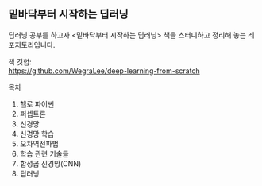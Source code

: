 ## 밑바닥부터 시작하는 딥러닝
딥러닝 공부를 하고자 <밑바닥부터 시작하는 딥러닝> 책을 스터디하고 정리해 놓는 레포지토리입니다.

책 깃헙:  
https://github.com/WegraLee/deep-learning-from-scratch

목차 
1. 헬로 파이썬
2. 퍼셉트론
3. 신경망
4. 신경망 학습
5. 오차역전파법
6. 학습 관련 기술들
7. 합성곱 신경망(CNN)
8. 딥러닝
